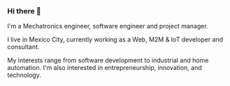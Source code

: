 ### Hi there 👋
<p>I'm a Mechatronics engineer, software engineer and project manager.</p>
							<p>I live in Mexico City, currently working as a Web, M2M & IoT developer and consultant.</p>
							<p>My interests range from software development to industrial and home automation. I'm also interested in entrepreneurship, innovation, and technology.</p> 
              
<!--
**Rufistofeles/rufistofeles** is a ✨ _special_ ✨ repository because its `README.md` (this file) appears on your GitHub profile.

Here are some ideas to get you started:

- 🔭 I’m currently working on ...
- 🌱 I’m currently learning ...
- 👯 I’m looking to collaborate on ...
- 🤔 I’m looking for help with ...
- 💬 Ask me about ...
- 📫 How to reach me: ...
- 😄 Pronouns: ...
- ⚡ Fun fact: ...
-->
